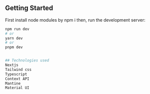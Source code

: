 ## Getting Started
First install node modules by
npm i
then, run the development server:

```bash
npm run dev
# or
yarn dev
# or
pnpm dev


## Technologies used 
Nextjs
Tailwind css
Typescript
Context API
Mantine
Material UI
```